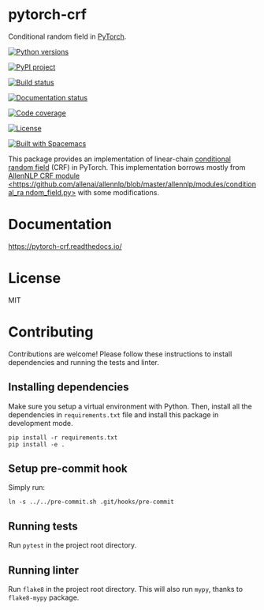 # pytorch-crf

Conditional random field in [PyTorch](http://pytorch.org/).

[![Python versions](https://img.shields.io/pypi/pyversions/pytorch-crf.svg?style=flat)](https://img.shields.io/pypi/pyversions/pytorch-crf.svg?style=flat)

[![PyPI project](https://img.shields.io/pypi/v/pytorch-crf.svg?style=flat)](https://pypi.org/project/pytorch-crf)

[![Build status](https://github.com/kmkurn/pytorch-crf/actions/workflows/run_tests.yml/badge.svg)](https://github.com/kmkurn/pytorch-crf/actions/workflows/run_tests.yml)

[![Documentation status](https://img.shields.io/readthedocs/pytorch-crf.svg?style=flat)](https://pytorch-crf.readthedocs.io)

[![Code coverage](https://img.shields.io/coveralls/github/kmkurn/pytorch-crf.svg?style=flat)](https://coveralls.io/github/kmkurn/pytorch-crf)

[![License](https://img.shields.io/pypi/l/pytorch-crf.svg?style=flat)](https://choosealicense.com/licenses/mit/)

[![Built with Spacemacs](https://cdn.rawgit.com/syl20bnr/spacemacs/442d025779da2f62fc86c2082703697714db6514/assets/spacemacs-badge.svg)](http://spacemacs.org)

This package provides an implementation of linear-chain [conditional
random field](https://en.wikipedia.org/wiki/Conditional_random_field)
(CRF) in PyTorch. This implementation borrows mostly from [AllenNLP CRF
module
\<https://github.com/allenai/allennlp/blob/master/allennlp/modules/conditional_ra
ndom_field.py\>]() with some modifications.

# Documentation

<https://pytorch-crf.readthedocs.io/>

# License

MIT

# Contributing

Contributions are welcome! Please follow these instructions to install
dependencies and running the tests and linter.

## Installing dependencies

Make sure you setup a virtual environment with Python. Then, install all
the dependencies in `requirements.txt` file and install this package in
development mode.

    pip install -r requirements.txt
    pip install -e .

## Setup pre-commit hook

Simply run:

    ln -s ../../pre-commit.sh .git/hooks/pre-commit

## Running tests

Run `pytest` in the project root directory.

## Running linter

Run `flake8` in the project root directory. This will also run `mypy`,
thanks to `flake8-mypy` package.
